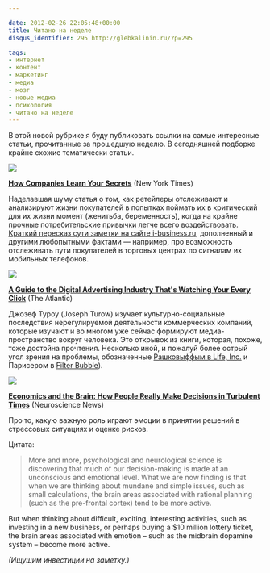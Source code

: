 ```yaml
---

date: 2012-02-26 22:05:48+00:00
title: Читано на неделе
disqus_identifier: 295 http://glebkalinin.ru/?p=295

tags:
- интернет
- контент
- маркетинг
- медиа
- мозг
- новые медиа
- психология
- читано на неделе
---
```


В этой новой рубрике я буду публиковать ссылки на самые интересные статьи, прочитанные за прошедшую неделю. В сегодняшней подборке крайне схожие тематически статьи.

![](http://raum7linodewp.s3.amazonaws.com/wp-content/uploads/2012/02/19target_span-articleLarge-500x333.jpg)

**[How Companies Learn Your Secrets](http://www.nytimes.com/2012/02/19/magazine/shopping-habits.html?_r=3&pagewanted=all)** (New York Times)

Наделавшая шуму статья о том, как ретейлеры отслеживают и анализируют жизни покупателей в попытках поймать их в критический для их жизни момент (женитьба, беременность), когда на крайне прочные потребительские привычки легче всего воздействовать. [Краткий пересказ сути заметки на сайте i-business.ru](http://i-business.ru/blogs/17620), дополненный и другими любопытными фактами — например, про возможность отслеживать пути покупателей в торговых центрах по сигналам их мобильных телефонов.

![](http://raum7linodewp.s3.amazonaws.com/wp-content/uploads/2012/02/FSA2_615-500x399.jpg)

**[A Guide to the Digital Advertising Industry That's Watching Your Every Click](http://www.theatlantic.com/technology/archive/2012/02/a-guide-to-the-digital-advertising-industry-thats-watching-your-every-click/252667/)** (The Atlantic)

Джозеф Туроу (Joseph Turow) изучает культурно-социальные последствия нерегулируемой деятельности коммерческих компаний, которые изучают и во многом уже сейчас формируют медиа-пространство вокруг человека. Это открывок из книги, которая, похоже, тоже достойна прочтения. Несколько иной, и пожалуй более острый угол зрения на проблемы, обозначенные [Рашковыффым в Life, Inc.](http://glebkalinin.ru/douglas-rushkoff-life-inc/) и Парисером в [Filter Bubble](http://en.wikipedia.org/wiki/Filter_bubble)).

![](http://raum7linodewp.s3.amazonaws.com/wp-content/uploads/2012/02/prsx34vk-1329715430-500x325.jpg)

**[Economics and the Brain: How People Really Make Decisions in Turbulent Times](http://neurosciencenews.com/economics-brain-how-people-make-decisions/)** (Neuroscience News)

Про то, какую важную роль играют эмоции в принятии решений в стрессовых ситуациях и оценке рисков.

Цитата:



> More and more, psychological and neurological science is discovering that much of our decision-making is made at an unconscious and emotional level. What we are now finding is that when we are thinking about mundane and simple issues, such as small calculations, the brain areas associated with rational planning (such as the pre-frontal cortex) tend to be more active.

But when thinking about difficult, exciting, interesting activities, such as investing in a new business, or perhaps buying a $10 million lottery ticket, the brain areas associated with emotion – such as the midbrain dopamine system – become more active.



_(Ищущим инвестиции на заметку.)_

